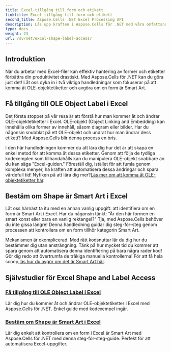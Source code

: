 ```yaml
---
title: Excel-tillgång till form och etikett
linktitle: Excel-tillgång till form och etikett
second_title: Aspose.Cells .NET Excel Processing API
description: Lås upp kraften i Aspose.Cells för .NET med våra omfattande handledningar som täcker OLE-objektetiketter och Smart Art-formidentifiering i Excel.
type: docs
weight: 23
url: /sv/net/excel-shape-label-access/
---
```

## Introduktion

När du arbetar med Excel-filer kan effektiv hantering av former och etiketter förbättra din produktivitet drastiskt. Med Aspose.Cells för .NET kan du göra just det! Låt oss dyka in i två viktiga handledningar som fokuserar på att komma åt OLE-objektetiketter och avgöra om en form är Smart Art.

## Få tillgång till OLE Object Label i Excel

Det första stoppet på vår resa är att förstå hur man kommer åt och ändrar OLE-objektetiketter i Excel. OLE-objekt (Object Linking and Embedding) kan innehålla olika former av innehåll, såsom diagram eller bilder. Har du någonsin snubblat på ett OLE-objekt och undrat hur man ändrar dess etikett? Med Aspose.Cells blir denna process en bris. 

 I den här handledningen kommer du att lära dig hur det är att skapa en enkel metod för att komma åt dessa etiketter. Genom att följa de tydliga kodexemplen som tillhandahålls kan du manipulera OLE-objekt snabbare än du kan säga "Excel-guiden." Föreställ dig, istället för att fumla genom komplexa menyer, ha kraften att automatisera dessa ändringar och spara värdefull tid! Nyfiken på att lära dig mer?[Läs mer om att komma åt OLE-objektetiketter här](./access-ole-object-label-excel/).

## Bestäm om Shape är Smart Art i Excel

Låt oss härnäst ta itu med en annan vanlig uppgift: att identifiera om en form är Smart Art i Excel. Har du någonsin tänkt: "Är den här formen en smart konst eller bara en vanlig rektangel?" Tja, med Aspose.Cells behöver du inte gissa längre! Denna handledning guidar dig steg-för-steg genom processen att kontrollera om en form tillhör kategorin Smart Art.

 Mekanismen är okomplicerad. Med rätt kodsnuttar lär du dig hur du bestämmer dig utan ansträngning. Tänk på hur mycket tid du kommer att spara genom att automatisera denna identifiering på bara några rader kod! Gör dig redo att övertrumfa de tråkiga manuella kontrollerna! För att få hela scoop,[läs hur du avgör om det är Smart Art här](./determine-smart-art-shape-excel/).

## Självstudier för Excel Shape and Label Access
### [Få tillgång till OLE Object Label i Excel](./access-ole-object-label-excel/)
Lär dig hur du kommer åt och ändrar OLE-objektetiketter i Excel med Aspose.Cells för .NET. Enkel guide med kodexempel ingår.
### [Bestäm om Shape är Smart Art i Excel](./determine-smart-art-shape-excel/)
Lär dig enkelt att kontrollera om en form i Excel är Smart Art med Aspose.Cells för .NET med denna steg-för-steg-guide. Perfekt för att automatisera Excel-uppgifter.